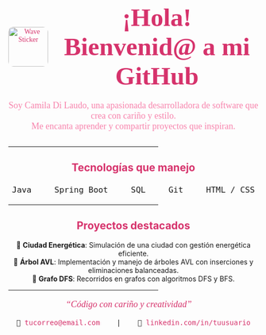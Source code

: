<div align="center" style="display: flex; align-items: center; justify-content: center; gap: 15px; font-family: 'Segoe Script', cursive; color: #d6336c;">

  <img src="https://user-images.githubusercontent.com/74038190/214644152-52f47eb3-5e31-4f47-8758-05c9468d5596.gif" alt="Wave Sticker" width="80" style="border-radius: 10px;" />

  <h1 style="margin: 0; font-size: 3.2rem;">
    ¡Hola! Bienvenid@ a mi GitHub
  </h1>

</div>

<p align="center" style="font-family: 'Segoe Script', cursive; color: #f783ac; font-size: 18px; max-width: 650px; margin: 20px auto 30px auto;">
  Soy Camila Di Laudo, una apasionada desarrolladora de software que crea con cariño y estilo.<br/>
  Me encanta aprender y compartir proyectos que inspiran.
</p>

<hr style="width: 60%; border-color: #f783ac;" />

<h2 align="center" style="color: #d6336c;">Tecnologías que manejo</h2>
<p align="center" style="font-family: monospace; font-size: 1.2rem;">
  <code>Java</code> &nbsp;&nbsp; <code>Spring Boot</code> &nbsp;&nbsp; <code>SQL</code> &nbsp;&nbsp; <code>Git</code> &nbsp;&nbsp; <code>HTML / CSS</code>
</p>

<hr style="width: 60%; border-color: #f783ac;" />

<h2 align="center" style="color: #d6336c;">Proyectos destacados</h2>

<ul style="list-style:none; text-align: center; padding-left: 0; max-width: 650px; margin: auto;">
  <li>🌸 <strong>Ciudad Energética</strong>: Simulación de una ciudad con gestión energética eficiente.</li>
  <li>🌸 <strong>Árbol AVL</strong>: Implementación y manejo de árboles AVL con inserciones y eliminaciones balanceadas.</li>
  <li>🌸 <strong>Grafo DFS</strong>: Recorridos en grafos con algoritmos DFS y BFS.</li>
</ul>

<hr style="width: 60%; border-color: #f783ac;" />

<p align="center" style="font-family: 'Segoe Script', cursive; color: #d6336c; font-style: italic; font-size: 18px;">
  “Código con cariño y creatividad” 💖
</p>

<p align="center" style="font-family: monospace;">
  📧 <a href="mailto:tucorreo@email.com" style="color:#d6336c; text-decoration:none;">tucorreo@email.com</a> &nbsp;&nbsp; | &nbsp;&nbsp; 
  🔗 <a href="https://linkedin.com/in/tuusuario" style="color:#d6336c; text-decoration:none;">linkedin.com/in/tuusuario</a>
</p>
